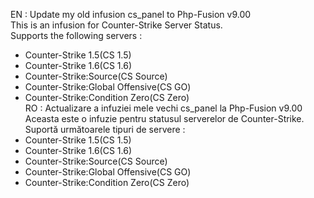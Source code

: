 EN : Update my old infusion cs_panel to Php-Fusion v9.00 <br />
This is an infusion for Counter-Strike Server Status.<br />
Supports the following servers : 
- Counter-Strike 1.5(CS 1.5)
- Counter-Strike 1.6(CS 1.6)
- Counter-Strike:Source(CS Source)
- Counter-Strike:Global Offensive(CS GO)
- Counter-Strike:Condition Zero(CS Zero) <br /> 
 RO : Actualizare a infuziei mele vechi cs_panel la Php-Fusion v9.00 <br /> 
 Aceasta este o infuzie pentru statusul serverelor de Counter-Strike.<br /> 
 Suportă următoarele tipuri de servere :  
- Counter-Strike 1.5(CS 1.5)
- Counter-Strike 1.6(CS 1.6)
- Counter-Strike:Source(CS Source)
- Counter-Strike:Global Offensive(CS GO)
- Counter-Strike:Condition Zero(CS Zero)
